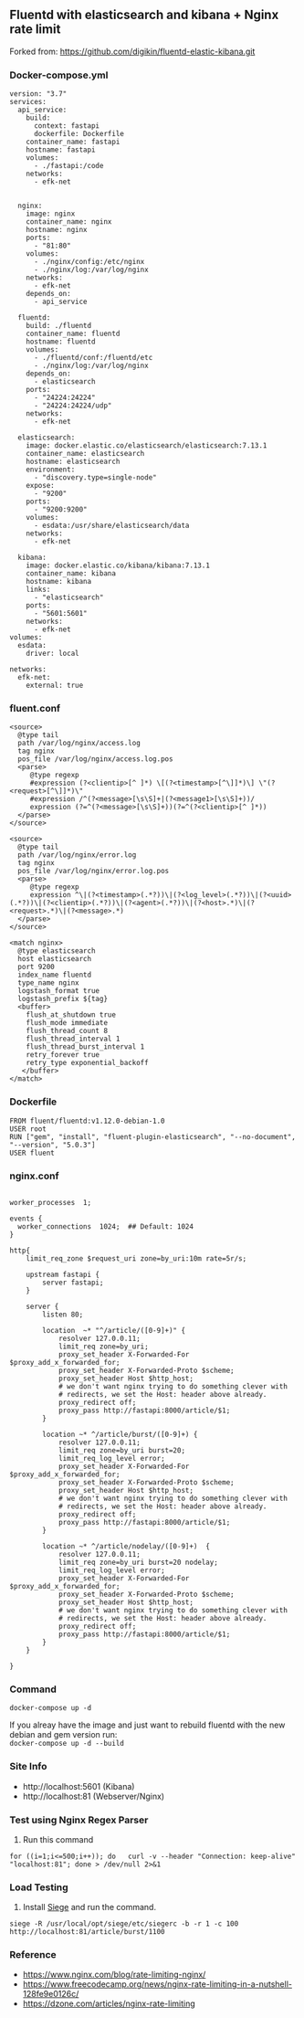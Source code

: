 ## Fluentd with elasticsearch and kibana + Nginx rate limit

Forked from: https://github.com/digikin/fluentd-elastic-kibana.git

### Docker-compose.yml
```
version: "3.7"
services:
  api_service:
    build:
      context: fastapi
      dockerfile: Dockerfile
    container_name: fastapi
    hostname: fastapi
    volumes:
      - ./fastapi:/code
    networks:
      - efk-net
      

  nginx:
    image: nginx
    container_name: nginx
    hostname: nginx
    ports:
      - "81:80"
    volumes:
      - ./nginx/config:/etc/nginx
      - ./nginx/log:/var/log/nginx
    networks:
      - efk-net
    depends_on:
      - api_service

  fluentd:
    build: ./fluentd
    container_name: fluentd
    hostname: fluentd
    volumes:
      - ./fluentd/conf:/fluentd/etc
      - ./nginx/log:/var/log/nginx
    depends_on:
      - elasticsearch
    ports:
      - "24224:24224"
      - "24224:24224/udp"
    networks:
      - efk-net

  elasticsearch:
    image: docker.elastic.co/elasticsearch/elasticsearch:7.13.1
    container_name: elasticsearch
    hostname: elasticsearch
    environment:
      - "discovery.type=single-node"
    expose:
      - "9200"
    ports:
      - "9200:9200"
    volumes:
      - esdata:/usr/share/elasticsearch/data
    networks:
      - efk-net

  kibana:
    image: docker.elastic.co/kibana/kibana:7.13.1
    container_name: kibana
    hostname: kibana
    links:
      - "elasticsearch"
    ports:
      - "5601:5601"
    networks:
      - efk-net
volumes:
  esdata:
    driver: local

networks:
  efk-net:
    external: true
```
### fluent.conf
```
<source>
  @type tail
  path /var/log/nginx/access.log
  tag nginx
  pos_file /var/log/nginx/access.log.pos
  <parse>
     @type regexp
     #expression (?<clientip>[^ ]*) \[(?<timestamp>[^\]]*)\] \"(?<request>[^\]]*)\"
     #expression /^(?<message>[\s\S]+|(?<message1>[\s\S]+))/
     expression (?=^(?<message>[\s\S]+))(?=^(?<clientip>[^ ]*))
  </parse>
</source>

<source>
  @type tail
  path /var/log/nginx/error.log
  tag nginx
  pos_file /var/log/nginx/error.log.pos
  <parse>
     @type regexp
     expression ^\|(?<timestamp>(.*?))\|(?<log_level>(.*?))\|(?<uuid>(.*?))\|(?<clientip>(.*?))\|(?<agent>(.*?))\|(?<host>.*)\|(?<request>.*)\|(?<message>.*)
  </parse>
</source>

<match nginx>
  @type elasticsearch
  host elasticsearch
  port 9200
  index_name fluentd
  type_name nginx
  logstash_format true
  logstash_prefix ${tag}
  <buffer>
    flush_at_shutdown true
    flush_mode immediate
    flush_thread_count 8
    flush_thread_interval 1
    flush_thread_burst_interval 1
    retry_forever true
    retry_type exponential_backoff
   </buffer>
</match>
```
### Dockerfile 
```
FROM fluent/fluentd:v1.12.0-debian-1.0
USER root
RUN ["gem", "install", "fluent-plugin-elasticsearch", "--no-document", "--version", "5.0.3"]
USER fluent
```

### nginx.conf
```

worker_processes  1;

events {
  worker_connections  1024;  ## Default: 1024
}

http{
    limit_req_zone $request_uri zone=by_uri:10m rate=5r/s;

    upstream fastapi {
        server fastapi;
    }

    server {
        listen 80;

        location  ~* "^/article/([0-9]+)" {
            resolver 127.0.0.11;
            limit_req zone=by_uri;
            proxy_set_header X-Forwarded-For $proxy_add_x_forwarded_for;
            proxy_set_header X-Forwarded-Proto $scheme;
            proxy_set_header Host $http_host;
            # we don't want nginx trying to do something clever with
            # redirects, we set the Host: header above already.
            proxy_redirect off;
            proxy_pass http://fastapi:8000/article/$1;
        }

        location ~* ^/article/burst/([0-9]+) {
            resolver 127.0.0.11;
            limit_req zone=by_uri burst=20;
            limit_req_log_level error;
            proxy_set_header X-Forwarded-For $proxy_add_x_forwarded_for;
            proxy_set_header X-Forwarded-Proto $scheme;
            proxy_set_header Host $http_host;
            # we don't want nginx trying to do something clever with
            # redirects, we set the Host: header above already.
            proxy_redirect off;
            proxy_pass http://fastapi:8000/article/$1;
        }

        location ~* ^/article/nodelay/([0-9]+)  {
            resolver 127.0.0.11;
            limit_req zone=by_uri burst=20 nodelay;
            limit_req_log_level error;
            proxy_set_header X-Forwarded-For $proxy_add_x_forwarded_for;
            proxy_set_header X-Forwarded-Proto $scheme;
            proxy_set_header Host $http_host;
            # we don't want nginx trying to do something clever with
            # redirects, we set the Host: header above already.
            proxy_redirect off;
            proxy_pass http://fastapi:8000/article/$1;
        }
    }

}
```

### Command
`docker-compose up -d`

If you alreay have the image and just want to rebuild fluentd with the new debian and gem version run:  
`docker-compose up -d --build`

### Site Info
- http://localhost:5601 (Kibana)
- http://localhost:81 (Webserver/Nginx)


### Test using Nginx Regex Parser

1. Run this command

```
for ((i=1;i<=500;i++)); do   curl -v --header "Connection: keep-alive" "localhost:81"; done > /dev/null 2>&1
```

### Load Testing
1. Install [Siege](https://github.com/JoeDog/siege) and run the command.
```
siege -R /usr/local/opt/siege/etc/siegerc -b -r 1 -c 100 http://localhost:81/article/burst/1100
```


### Reference
- https://www.nginx.com/blog/rate-limiting-nginx/
- https://www.freecodecamp.org/news/nginx-rate-limiting-in-a-nutshell-128fe9e0126c/
- https://dzone.com/articles/nginx-rate-limiting
